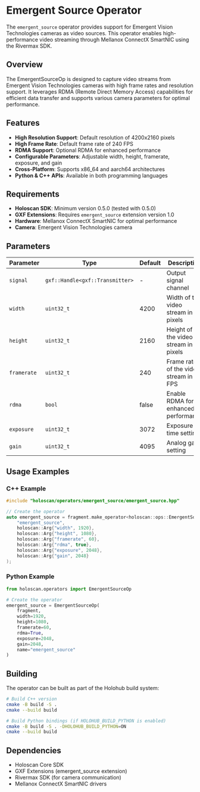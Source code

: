 # Emergent Source Operator

The `emergent_source` operator provides support for Emergent Vision Technologies cameras as video sources. This operator enables high-performance video streaming through Mellanox ConnectX SmartNIC using the Rivermax SDK.

## Overview

The EmergentSourceOp is designed to capture video streams from Emergent Vision Technologies cameras with high frame rates and resolution support. It leverages RDMA (Remote Direct Memory Access) capabilities for efficient data transfer and supports various camera parameters for optimal performance.

## Features

- **High Resolution Support**: Default resolution of 4200x2160 pixels
- **High Frame Rate**: Default frame rate of 240 FPS
- **RDMA Support**: Optional RDMA for enhanced performance
- **Configurable Parameters**: Adjustable width, height, framerate, exposure, and gain
- **Cross-Platform**: Supports x86_64 and aarch64 architectures
- **Python & C++ APIs**: Available in both programming languages

## Requirements

- **Holoscan SDK**: Minimum version 0.5.0 (tested with 0.5.0)
- **GXF Extensions**: Requires `emergent_source` extension version 1.0
- **Hardware**: Mellanox ConnectX SmartNIC for optimal performance
- **Camera**: Emergent Vision Technologies camera

## Parameters

| Parameter | Type | Default | Description |
|-----------|------|---------|-------------|
| `signal` | `gxf::Handle<gxf::Transmitter>` | - | Output signal channel |
| `width` | `uint32_t` | 4200 | Width of the video stream in pixels |
| `height` | `uint32_t` | 2160 | Height of the video stream in pixels |
| `framerate` | `uint32_t` | 240 | Frame rate of the video stream in FPS |
| `rdma` | `bool` | false | Enable RDMA for enhanced performance |
| `exposure` | `uint32_t` | 3072 | Exposure time setting |
| `gain` | `uint32_t` | 4095 | Analog gain setting |

## Usage Examples

### C++ Example

```cpp
#include "holoscan/operators/emergent_source/emergent_source.hpp"

// Create the operator
auto emergent_source = fragment.make_operator<holoscan::ops::EmergentSourceOp>(
    "emergent_source",
    holoscan::Arg{"width", 1920},
    holoscan::Arg{"height", 1080},
    holoscan::Arg{"framerate", 60},
    holoscan::Arg{"rdma", true},
    holoscan::Arg{"exposure", 2048},
    holoscan::Arg{"gain", 2048}
);
```

### Python Example

```python
from holoscan.operators import EmergentSourceOp

# Create the operator
emergent_source = EmergentSourceOp(
    fragment,
    width=1920,
    height=1080,
    framerate=60,
    rdma=True,
    exposure=2048,
    gain=2048,
    name="emergent_source"
)
```

## Building

The operator can be built as part of the Holohub build system:

```bash
# Build C++ version
cmake -B build -S .
cmake --build build

# Build Python bindings (if HOLOHUB_BUILD_PYTHON is enabled)
cmake -B build -S . -DHOLOHUB_BUILD_PYTHON=ON
cmake --build build
```

## Dependencies

- Holoscan Core SDK
- GXF Extensions (emergent_source extension)
- Rivermax SDK (for camera communication)
- Mellanox ConnectX SmartNIC drivers
